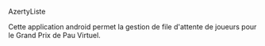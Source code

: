 AzertyListe

Cette application android permet la gestion de file d'attente de joueurs pour le Grand Prix de Pau Virtuel.
